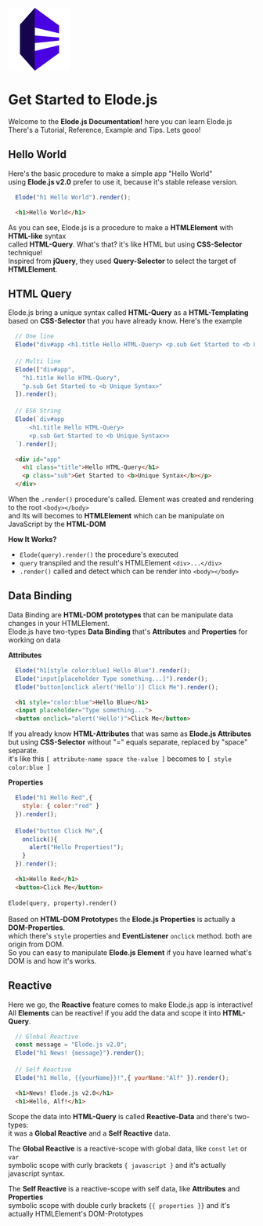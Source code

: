<img src="https://github.com/equneko/elode/blob/main/res/images/logo.png?raw=true" width="128"></img>
# Get Started to Elode.js
Welcome to the **Elode.js Documentation!** here you can learn Elode.js <br>
There's a Tutorial, Reference, Example and Tips. Lets gooo!

## Hello World
Here's the basic procedure to make a simple app "Hello World" <br>
using **Elode.js v2.0** prefer to use it, because it's stable release version.
```javascript
  Elode("h1 Hello World").render();
```
```html
  <h1>Hello World</h1>
```
As you can see, Elode.js is a procedure to make a **HTMLElement** with **HTML-like** syntax <br>
called **HTML-Query**. What's that? it's like HTML but using **CSS-Selector** technique! <br>
Inspired from **jQuery**, they used **Query-Selector** to select the target of **HTMLElement**. <br>

## HTML Query
Elode.js bring a unique syntax called **HTML-Query** as a **HTML-Templating** <br>
based on **CSS-Selector** that you have already know. Here's the example
```javascript
  // One line
  Elode("div#app <h1.title Hello HTML-Query> <p.sub Get Started to <b Unique Syntax>>").render();

  // Multi line
  Elode(["div#app",
    "h1.title Hello HTML-Query",
    "p.sub Get Started to <b Unique Syntax>"
  ]).render();

  // ES6 String
  Elode(`div#app
      <h1.title Hello HTML-Query>
      <p.sub Get Started to <b Unique Syntax>>
  `).render();
```
```html
  <div id="app"
    <h1 class="title">Hello HTML-Query</h1>
    <p class="sub">Get Started to <b>Unique Syntax</b></p>
  </div>
```
When the `.render()` procedure's called. Element was created and rendering to the root `<body></body>` <br>
and Its will becomes to **HTMLElement** which can be manipulate on JavaScript by the **HTML-DOM** <br>

**How It Works?**
- `Elode(query).render()` the procedure's executed
- `query` transpiled and the result's HTMLElement `<div>...</div>`
- `.render()` called and detect which can be render into `<body></body>`

## Data Binding
Data Binding are **HTML-DOM prototypes** that can be manipulate data changes in your HTMLElement. <br>
Elode.js have two-types **Data Binding** that's **Attributes** and **Properties** for working on data

**Attributes**
```javascript
  Elode("h1[style color:blue] Hello Blue").render();
  Elode("input[placeholder Type something...]").render();
  Elode("button[onclick alert('Hello')] Click Me").render();
```
```html
  <h1 style="color:blue">Hello Blue</h1>
  <input placeholder="Type something...">
  <button onclick="alert('Hello')">Click Me</button>
```
If you already know **HTML-Attributes** that was same as **Elode.js Attributes** <br>
but using **CSS-Selector** without "=" equals separate, replaced by "space" separate. <br>
it's like this `[ attribute-name space the-value ]` becomes to `[ style color:blue ]`

**Properties**
```javascript
  Elode("h1 Hello Red",{
    style: { color:"red" }
  }).render();

  Elode("button Click Me",{
    onclick(){
      alert("Hello Properties!");
    }
  }).render();
```
```html
  <h1>Hello Red</h1>
  <button>Click Me</button>
```
`Elode(query, property).render()` <br><br>
Based on **HTML-DOM Prototype**s the **Elode.js Properties** is actually a **DOM-Properties**. <br>
which there's `style` properties and **EventListener** `onclick` method. both are origin from DOM. <br>
So you can easy to manipulate **Elode.js Element** if you have learned what's DOM is and how it's works.

## Reactive
Here we go, the **Reactive** feature comes to make Elode.js app is interactive! <br>
All **Elements** can be reactive! if you add the data and scope it into **HTML-Query**. <br>
```javascript
  // Global Reactive
  const message = "Elode.js v2.0";
  Elode("h1 News! {message}").render();

  // Self Reactive
  Elode("h1 Hello, {{yourName}}!",{ yourName:"Alf" }).render();
```
```html
  <h1>News! Elode.js v2.0</h1>
  <h1>Hello, Alf!</h1>
```
Scope the data into **HTML-Query** is called **Reactive-Data**  and there's two-types: <br>
it was a **Global Reactive** and a **Self Reactive** data. <br>

The **Global Reactive** is a reactive-scope with global data, like `const` `let` or `var` <br>
symbolic scope with curly brackets `{ javascript }` and it's actually javascript syntax. <br>

The **Self Reactive** is a reactive-scope with self data, like **Attributes** and **Properties** <br>
symbolic scope with double curly brackets `{{ properties }}` and it's actually HTMLElement's DOM-Prototypes


